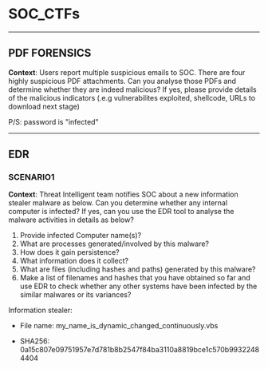 # SOC_CTFs
***
## PDF FORENSICS
**Context**: Users report multiple suspicious emails to SOC. There are four highly suspicious PDF attachments. Can you analyse those PDFs and determine whether they are indeed malicious? If yes, please provide details of the malicious indicators (.e.g vulnerabilites exploited, shellcode, URLs to download next stage)

P/S: password is "infected"
***

## EDR
### SCENARIO1
**Context**: Threat Intelligent team notifies SOC about a new information stealer malware as below. Can you determine whether any internal computer is infected? If yes, can you use the EDR tool to analyse the malware activities in details as below?
1. Provide infected Computer name(s)?
2. What are processes generated/involved by this malware?
3. How does it gain persistence?
4. What information does it collect?
5. What are files (including hashes and paths) generated by this malware?
6. Make a list of filenames and hashes that you have obtained so far and use EDR to check whether any other systems have been infected by the similar malwares or its variances?

Information stealer: 

- File name: my_name_is_dynamic_changed_continuously.vbs

- SHA256: 0a15c807e09751957e7d781b8b2547f84ba3110a8819bce1c570b99322484404